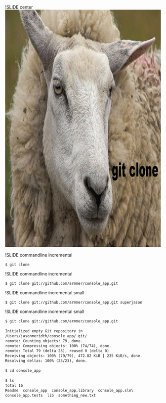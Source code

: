 !SLIDE center
<img src="GitClone.png" width="1024" height="768"/>

!SLIDE commandline incremental

	$ git clone
	
!SLIDE commandline incremental

	$ git clone git://github.com/armmer/console_app.git
	
!SLIDE commandline incremental small

	$ git clone git://github.com/armmer/console_app.git superjason
	
!SLIDE commandline incremental small

	$ git clone git://github.com/armmer/console_app.git
	
	Initialized empty Git repository in /Users/jasonmeridth/console_app/.git/
	remote: Counting objects: 79, done.
	remote: Compressing objects: 100% (74/74), done.
	remote: Total 79 (delta 23), reused 0 (delta 0)
	Receiving objects: 100% (79/79), 472.82 KiB | 235 KiB/s, done.
	Resolving deltas: 100% (23/23), done.

	$ cd console_app
	
	$ ls
	total 16
	Readme  console_app  console_app.library  console_app.sln\
	console_app.tests  lib  something_new.txt
